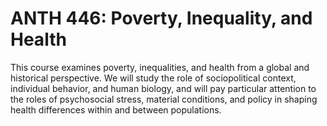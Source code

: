 # ANTH 446: Poverty, Inequality, and Health

This course examines poverty, inequalities, and health from a global and historical perspective. We will study the role of sociopolitical context, individual behavior, and human biology, and will pay particular attention to the roles of psychosocial stress, material conditions, and policy in shaping health differences within and between populations.
